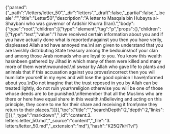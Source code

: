 {"parsed":{"_path":"/letters/letter_50","_dir":"letters","_draft":false,"_partial":false,"_locale":"","title":"Letter50","description":"A letter to Masqala bin Hubayra al-Shaybani who was governor of Ardshir Khurra (Iran).","body":{"type":"root","children":[{"type":"element","tag":"p","props":{},"children":[{"type":"text","value":"I have received certain information about you and if you have actually done what is reported\nagainst you then you have verily, displeased Allah and have annoyed me.\nI am given to understand that you are lavishly distributing State treasury among the bedouins\nof your clan and among those Arab nomads who are loyal to you. You know this wealth has\nbeen gathered by Jihad in which many of them were killed and many more of them were\nwounded.\nI swear by Allah who gave life to plants and animals that if this accusation against you proves\ncorrect then you will humiliate yourself in my eyes and will lose the good opinion I have\nformed about you.\nDo not imagine that the trust reposed in you by Allah can be treated lightly, do not ruin your\nreligion otherwise you will be one of those whose deeds are to be punished.\nRemember that all the Muslims who are there or here have equal share in this wealth.\nBelieving and acting on this principle, they come to me for their share and receiving it from\nme they return to their places."}]}],"toc":{"title":"","searchDepth":2,"depth":2,"links":[]}},"_type":"markdown","_id":"content:3. letters:letter_50.md","_source":"content","_file":"3. letters/letter_50.md","_extension":"md"},"hash":"K25Q7kHTvi"}